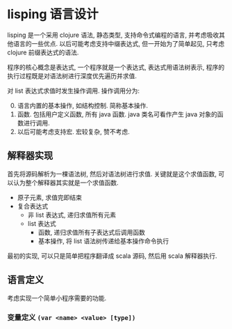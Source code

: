 lisping 语言设计
===

lisping 是一个采用 clojure 语法, 静态类型, 支持命令式编程的语言,
并考虑吸收其他语言的一些优点.
以后可能考虑支持中缀表达式, 但一开始为了简单起见, 
只考虑 clojure 前缀表达式的语法.

程序的核心概念是表达式,
一个程序就是一个表达式,
表达式用语法树表示,
程序的执行过程既是对语法树进行深度优先遍历并求值.

对 list 表达式求值时发生操作调用.
操作调用分为:

0. 语言内置的基本操作, 如结构控制. 简称基本操作.
0. 函数. 包括用户定义函数, 所有 java 函数. 
java 类名可看作产生 java 对象的函数进行调用.
0. 以后可能考虑支持宏. 宏较复杂, 赞不考虑.

## 解释器实现

首先将源码解析为一棵语法树,
然后对语法树进行求值.
关键就是这个求值函数,
可以认为整个解释器其实就是一个求值函数.

* 原子元素, 求值完即结束
* 复合表达式
	* 非 list 表达式, 递归求值所有元素
	* list 表达式
		* 函数, 递归求值所有子表达式后调用函数
		* 基本操作, 将 list 语法树传递给基本操作命令执行

最初的实现, 可以只是简单把程序翻译成 scala 源码,
然后用 scala 解释器执行.

## 语言定义

考虑实现一个简单小程序需要的功能.

### 变量定义 `(var <name> <value> [type])`

